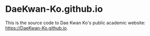 # DaeKwan-Ko.github.io
This is the source code to Dae Kwan Ko's public academic website: https://DaeKwan-Ko.github.io. 